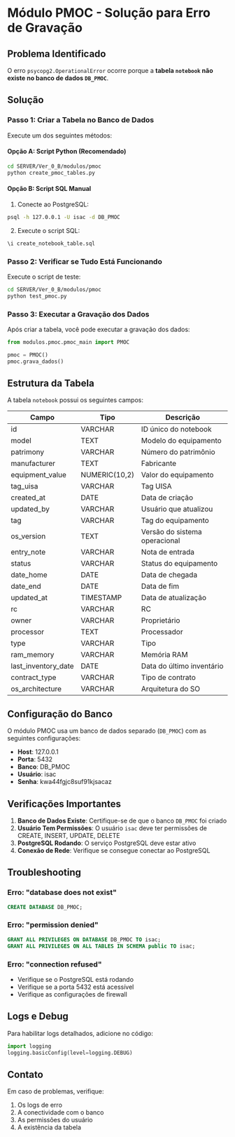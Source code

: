 # Módulo PMOC - Solução para Erro de Gravação

## Problema Identificado

O erro `psycopg2.OperationalError` ocorre porque a **tabela `notebook` não existe no banco de dados `DB_PMOC`**.

## Solução

### Passo 1: Criar a Tabela no Banco de Dados

Execute um dos seguintes métodos:

#### Opção A: Script Python (Recomendado)
```bash
cd SERVER/Ver_0_B/modulos/pmoc
python create_pmoc_tables.py
```

#### Opção B: Script SQL Manual
1. Conecte ao PostgreSQL:
```bash
psql -h 127.0.0.1 -U isac -d DB_PMOC
```

2. Execute o script SQL:
```sql
\i create_notebook_table.sql
```

### Passo 2: Verificar se Tudo Está Funcionando

Execute o script de teste:
```bash
cd SERVER/Ver_0_B/modulos/pmoc
python test_pmoc.py
```

### Passo 3: Executar a Gravação dos Dados

Após criar a tabela, você pode executar a gravação dos dados:

```python
from modulos.pmoc.pmoc_main import PMOC

pmoc = PMOC()
pmoc.grava_dados()
```

## Estrutura da Tabela

A tabela `notebook` possui os seguintes campos:

| Campo | Tipo | Descrição |
|-------|------|-----------|
| id | VARCHAR | ID único do notebook |
| model | TEXT | Modelo do equipamento |
| patrimony | VARCHAR | Número do patrimônio |
| manufacturer | TEXT | Fabricante |
| equipment_value | NUMERIC(10,2) | Valor do equipamento |
| tag_uisa | VARCHAR | Tag UISA |
| created_at | DATE | Data de criação |
| updated_by | VARCHAR | Usuário que atualizou |
| tag | VARCHAR | Tag do equipamento |
| os_version | TEXT | Versão do sistema operacional |
| entry_note | VARCHAR | Nota de entrada |
| status | VARCHAR | Status do equipamento |
| date_home | DATE | Data de chegada |
| date_end | DATE | Data de fim |
| updated_at | TIMESTAMP | Data de atualização |
| rc | VARCHAR | RC |
| owner | VARCHAR | Proprietário |
| processor | TEXT | Processador |
| type | VARCHAR | Tipo |
| ram_memory | VARCHAR | Memória RAM |
| last_inventory_date | DATE | Data do último inventário |
| contract_type | VARCHAR | Tipo de contrato |
| os_architecture | VARCHAR | Arquitetura do SO |

## Configuração do Banco

O módulo PMOC usa um banco de dados separado (`DB_PMOC`) com as seguintes configurações:

- **Host**: 127.0.0.1
- **Porta**: 5432
- **Banco**: DB_PMOC
- **Usuário**: isac
- **Senha**: kwa44fgjc8suf91kjsacaz

## Verificações Importantes

1. **Banco de Dados Existe**: Certifique-se de que o banco `DB_PMOC` foi criado
2. **Usuário Tem Permissões**: O usuário `isac` deve ter permissões de CREATE, INSERT, UPDATE, DELETE
3. **PostgreSQL Rodando**: O serviço PostgreSQL deve estar ativo
4. **Conexão de Rede**: Verifique se consegue conectar ao PostgreSQL

## Troubleshooting

### Erro: "database does not exist"
```sql
CREATE DATABASE DB_PMOC;
```

### Erro: "permission denied"
```sql
GRANT ALL PRIVILEGES ON DATABASE DB_PMOC TO isac;
GRANT ALL PRIVILEGES ON ALL TABLES IN SCHEMA public TO isac;
```

### Erro: "connection refused"
- Verifique se o PostgreSQL está rodando
- Verifique se a porta 5432 está acessível
- Verifique as configurações de firewall

## Logs e Debug

Para habilitar logs detalhados, adicione no código:

```python
import logging
logging.basicConfig(level=logging.DEBUG)
```

## Contato

Em caso de problemas, verifique:
1. Os logs de erro
2. A conectividade com o banco
3. As permissões do usuário
4. A existência da tabela 